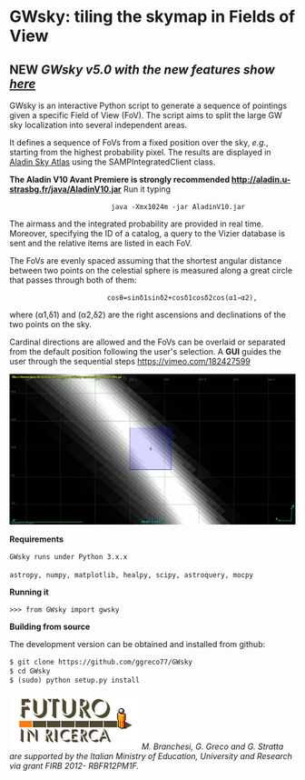 # GWsky: tiling the skymap in Fields of View

## NEW *GWsky v5.0 with the new features show [here](https://docs.google.com/presentation/d/1xBCXg4apU6FMxnbzlbYdynrXuQENYqb00wk2p2UShGs/edit?usp=sharing)*
                             
GWsky is an interactive Python script to generate a sequence of pointings given a specific Field of View (FoV).
The script aims to split the large GW sky localization into several independent areas.

It defines a sequence of FoVs from a fixed position over the sky, *e.g*., starting from the highest probability pixel. 
The results are displayed in [Aladin Sky Atlas](http://aladin.u-strasbg.fr/) using the SAMPIntegratedClient class.

**The Aladin V10 Avant Premiere is strongly recommended http://aladin.u-strasbg.fr/java/AladinV10.jar** Run it typing

                             java -Xmx1024m -jar AladinV10.jar

The airmass and the integrated probability are provided in real time. Moreover, specifying the ID of a catalog, a query to the Vizier database is sent and the relative items are listed in each FoV. 
    
The FoVs are evenly spaced assuming that the shortest angular distance between two points on the celestial sphere is measured along a great circle that passes through both of them:

                            cosθ=sinδ1sinδ2+cosδ1cosδ2cos(α1−α2), 
where (α1,δ1) and (α2,δ2) are the right ascensions and declinations of the two points on the sky.

Cardinal directions are allowed and the FoVs can be overlaid or separated from the default position following the user's selection. 
A **GUI** guides the user through the sequential steps
                            https://vimeo.com/182427599

![alt tag](GWsky.gif)


**Requirements**

    GWsky runs under Python 3.x.x
                               
    astropy, numpy, matplotlib, healpy, scipy, astroquery, mocpy
               

**Running it**

    >>> from GWsky import gwsky
    
    
**Building from source**

The development version can be obtained and installed from github:

    $ git clone https://github.com/ggreco77/GWsky
    $ cd GWsky
    $ (sudo) python setup.py install
    
![alt tag](https://github.com/ggreco77/Multi-Order-Coverage-of-probability-skymaps/blob/master/FIRB.jpg)
*M. Branchesi, G. Greco and G. Stratta are supported by the Italian Ministry of Education, University 
and Research via grant FIRB 2012- RBFR12PM1F.*

